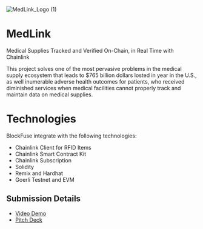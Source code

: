 ![MedLink_Logo (1)](https://user-images.githubusercontent.com/100870737/187172520-2bbcb2f7-6c22-4fc3-878c-c93565b69627.png)

# MedLink
Medical Supplies Tracked and Verified On-Chain, in Real Time with Chainlink

This project solves one of the most pervasive problems in the medical supply ecosystem that leads to $765 billion dollars losted in year in the U.S., as well inumerable adverse health outcomes for patients, who received diminished services when medical facilities cannot properly track and maintain data on medical supplies.

# Technologies
BlockFuse integrate with the following technologies:
* Chainlink Client for RFID Items
* Chainlink Smart Contract Kit
* Chainlink Subscription
* Solidity
* Remix and Hardhat
* Goerli Testnet and EVM

## Submission Details

* [Video Demo](https://www.loom.com/share/6c1ca07ee82b4512bf4f11e12e783a20)
* [Pitch Deck](https://drive.google.com/file/d/1tDTL1TctRmI35p6BUGwC7dwBEAVMKjRA/view?usp=sharing)
